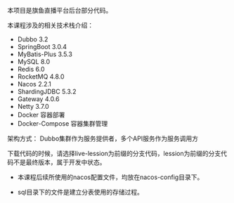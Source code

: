 本项目是旗鱼直播平台后台部分代码。

本课程涉及的相关技术栈介绍：
- Dubbo 3.2
- SpringBoot 3.0.4
- MyBatis-Plus 3.5.3
- MySQL 8.0
- Redis 6.0
- RocketMQ 4.8.0
- Nacos 2.2.1
- ShardingJDBC 5.3.2
- Gateway 4.0.6
- Netty 3.7.0
- Docker 容器部署
- Docker-Compose 容器集群管理

架构方式：
Dubbo集群作为服务提供者，多个API服务作为服务调用方

下载代码的时候，请选择live-lession为前缀的分支代码，lession为前缀的分支代码不是最终版本，属于开发中状态。

- 本课程后续所使用的nacos配置文件，均放在nacos-config目录下。

- sql目录下的文件是建立分表使用的存储过程。